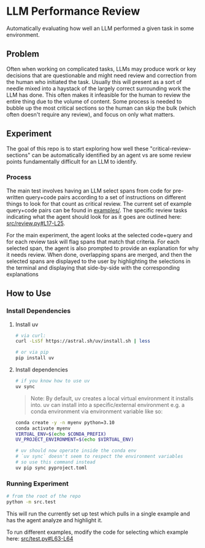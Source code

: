 # LLM Performance Review
Automatically evaluating how well an LLM performed a given task in some environment. 


## Problem
Often when working on complicated tasks, LLMs may produce work or key decisions that are questionable and might need review and correction from the human who initiated the task. Usually this will present as a sort of needle mixed into a haystack of the largely correct surrounding work the LLM has done. This often makes it infeasible for the human to review the entire thing due to the volume of content. Some process is needed to bubble up the most critical sections so the human can skip the bulk (which often doesn't require any review), and focus on only what matters.

## Experiment
The goal of this repo is to start exploring how well these "critical-review-sections" can be automatically identified by an agent vs are some review points fundamentally difficult for an LLM to identify.

### Process
The main test involves having an LLM select spans from code for pre-written query+code pairs according to a set of instructions on different things to look for that count as critical review. The current set of example query+code pairs can be found in [examples/](examples/). The specific review tasks indicating what the agent should look for as it goes are outlined here: [src/review.py#L17-L25](src/review.py#L17-L25).

For the main experiment, the agent looks at the selected code+query and for each review task will flag spans that match that criteria. For each selected span, the agent is also prompted to provide an explanation for why it needs review. When done, overlapping spans are merged, and then the selected spans are displayed to the user by highlighting the selections in the terminal and displaying that side-by-side with the corresponding explanations


## How to Use
### Install Dependencies
1. Install uv
    ```bash
    # via curl:
    curl -LsSf https://astral.sh/uv/install.sh | less
    
    # or via pip
    pip install uv
    ```

1. Install dependencies
    ```bash
    # if you know how to use uv
    uv sync
    ```

    > Note: By default, uv creates a local virtual environment it installs into. uv can install into a specific/external environment e.g. a conda environment via environment variable like so:
    ```bash
    conda create -y -n myenv python=3.10
    conda activate myenv
    VIRTUAL_ENV=$(echo $CONDA_PREFIX)
    UV_PROJECT_ENVIRONMENT=$(echo $VIRTUAL_ENV)
    
    # uv should now operate inside the conda env
    # `uv sync` doesn't seem to respect the environment variables
    # so use this command instead
    uv pip sync pyproject.toml
    ```

### Running Experiment
```bash
# from the root of the repo
python -m src.test
```
This will run the currently set up test which pulls in a single example and has the agent analyze and highlight it.

To run different examples, modify the code for selecting which example here:
[src/test.py#L63-L64](src/test.py#L63-L64)